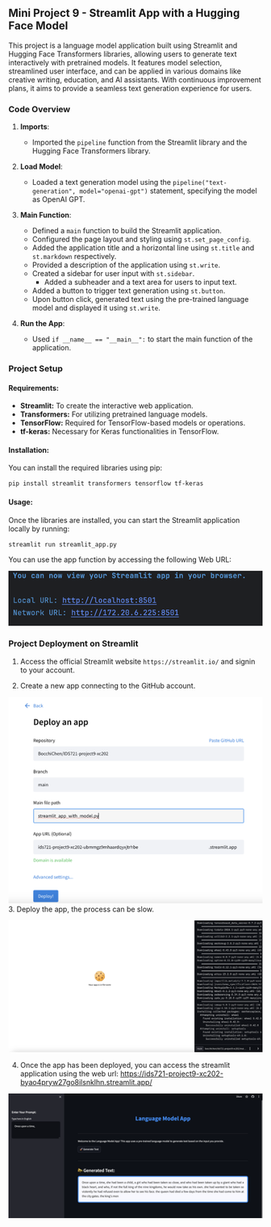 ## Mini Project 9 - Streamlit App with a Hugging Face Model

This project is a language model application built using Streamlit and Hugging Face Transformers libraries, allowing users to generate text interactively with pretrained models. It features model selection, streamlined user interface, and can be applied in various domains like creative writing, education, and AI assistants. With continuous improvement plans, it aims to provide a seamless text generation experience for users.

### Code Overview
1. **Imports**:
    - Imported the `pipeline` function from the Streamlit library and the Hugging Face Transformers library.

2. **Load Model**:
    - Loaded a text generation model using the `pipeline("text-generation", model="openai-gpt")` statement, specifying the model as OpenAI GPT.

3. **Main Function**:
    - Defined a `main` function to build the Streamlit application.
    - Configured the page layout and styling using `st.set_page_config`.
    - Added the application title and a horizontal line using `st.title` and `st.markdown` respectively.
    - Provided a description of the application using `st.write`.
    - Created a sidebar for user input with `st.sidebar`.
        - Added a subheader and a text area for users to input text.
    - Added a button to trigger text generation using `st.button`.
    - Upon button click, generated text using the pre-trained language model and displayed it using `st.write`.

4. **Run the App**:
    - Used `if __name__ == "__main__":` to start the main function of the application.

### Project Setup
#### Requirements:

- **Streamlit:** To create the interactive web application.
- **Transformers:** For utilizing pretrained language models.
- **TensorFlow:** Required for TensorFlow-based models or operations.
- **tf-keras:** Necessary for Keras functionalities in TensorFlow.

#### Installation:

You can install the required libraries using pip:

```bash
pip install streamlit transformers tensorflow tf-keras
```

#### Usage:
Once the libraries are installed, you can start the Streamlit application locally by running:
```shell
streamlit run streamlit_app.py
```

You can use the app function by accessing the following Web URL:

![Screenshot 2024-04-06 at 12.30.38 AM.png](images%2FScreenshot%202024-04-06%20at%2012.30.38%20AM.png)

### Project Deployment on Streamlit
1. Access the official Streamlit website `https://streamlit.io/` and signin to your account.

2. Create a new app connecting to the GitHub account.

![Screenshot 2024-04-05 at 10.50.21 PM.png](images%2FScreenshot%202024-04-05%20at%2010.50.21%20PM.png)
3. Deploy the app, the process can be slow. 

![Screenshot 2024-04-05 at 10.52.18 PM.png](images%2FScreenshot%202024-04-05%20at%2010.52.18%20PM.png)

4. Once the app has been deployed, you can access the streamlit application using the web url: https://ids721-project9-xc202-byao4pryw27go8ilsnklhn.streamlit.app/

![Screenshot 2024-04-06 at 9.52.37 PM.png](images%2FScreenshot%202024-04-06%20at%209.52.37%20PM.png)
